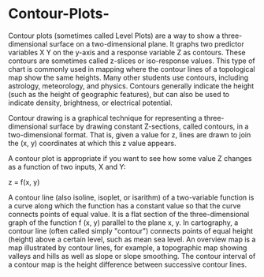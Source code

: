 # Contour-Plots-
Contour plots (sometimes called Level Plots) are a way to show a three-dimensional surface on a two-dimensional plane. It graphs two predictor variables X Y on the y-axis and a response variable Z as contours. These contours are sometimes called z-slices or iso-response values.
This type of chart is commonly used in mapping where the contour lines of a topological map show the same heights. Many other students use contours, including astrology, meteorology, and physics. Contours generally indicate the height (such as the height of geographic features), but can also be used to indicate density, brightness, or electrical potential.

Contour drawing is a graphical technique for representing a three-dimensional surface by drawing constant Z-sections, called contours, in a two-dimensional format. That is, given a value for z, lines are drawn to join the (x, y) coordinates at which this z value appears.

A contour plot is appropriate if you want to see how some value Z changes as a function of two inputs, X and Y:

z = f(x, y)

A contour line (also isoline, isoplet, or isarithm) of a two-variable function is a curve along which the function has a constant value so that the curve connects points of equal value. It is a flat section of the three-dimensional graph of the function f (x, y) parallel to the plane x, y. In cartography, a contour line (often called simply "contour") connects points of equal height (height) above a certain level, such as mean sea level. An overview map is a map illustrated by contour lines, for example, a topographic map showing valleys and hills as well as slope or slope smoothing. The contour interval of a contour map is the height difference between successive contour lines.
